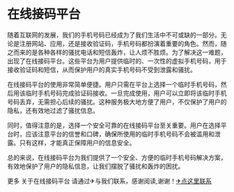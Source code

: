# 在线接码平台

随着互联网的发展，我们的手机号码已经成为了我们生活中不可或缺的一部分。无论是注册网站、应用，还是接收验证码，手机号码都扮演着重要的角色。然而，随之而来的是各种各样的骚扰电话和短信轰炸，让人烦不胜烦。为了解决这一难题，出现了在线接码平台。这些平台为用户提供临时的、一次性的虚拟手机号码，用于接收验证码和短信，从而保护用户的真实手机号码不受到泄露和骚扰。

在线接码平台的使用非常简单便捷。用户只需在平台上选择一个临时手机号码，然后用该临时手机号码完成验证码接收。一旦完成使用，用户可以立即将该临时手机号码丢弃，无需担心后续的骚扰。这种服务极大地方便了用户，不仅保护了用户的隐私，还有效地过滤了骚扰信息。

同时，值得注意的是，选择一个安全可靠的在线接码平台至关重要。用户在选择平台时，应该注意平台的信誉和口碑，确保所使用的临时手机号码不会被滥用和泄露。只有这样，才能真正保障用户的信息安全。

总的来说，在线接码平台为我们提供了一个安全、方便的临时手机号码解决方案，有效地保护了用户的隐私信息，让我们摆脱了骚扰和轰炸的困扰。

更多 关于在线接码平台 请通过✈与我们联系，感谢阅读,谢谢！[✈点这里联系](https://ads.k02.cc)